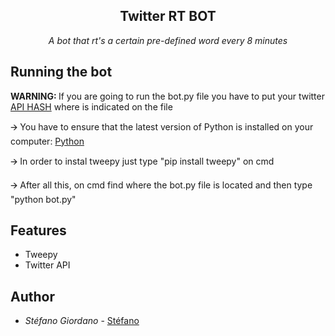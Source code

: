 <h2 align="center">
    Twitter RT BOT
</h2>

<p align="center">
  <i> A bot that rt's a certain pre-defined word every 8 minutes </i>
</p>

## Running the bot
<strong> WARNING: </strong>If you are going to run the bot.py file you have to put your twitter [API HASH](https://www.youtube.com/watch?v=Y-1PF_eHXrI&t) where is indicated on the file 

🡪 You have to ensure that the latest version of Python is installed on your computer: [Python](https://www.python.org/downloads/)
</p>
🡪 In order to instal tweepy just type "pip install tweepy" on cmd
</p>
🡪 After all this, on cmd find where the bot.py file is located and then type "python bot.py"

## Features

* Tweepy
* Twitter API



## Author

* *Stéfano Giordano* - [Stéfano](https://github.com/Giordano26)

